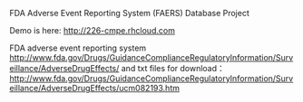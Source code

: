 FDA Adverse Event Reporting System (FAERS) Database Project

Demo is here: http://226-cmpe.rhcloud.com

FDA  adverse event reporting system
http://www.fda.gov/Drugs/GuidanceComplianceRegulatoryInformation/Surveillance/AdverseDrugEffects/
and txt files for download：
http://www.fda.gov/Drugs/GuidanceComplianceRegulatoryInformation/Surveillance/AdverseDrugEffects/ucm082193.htm
